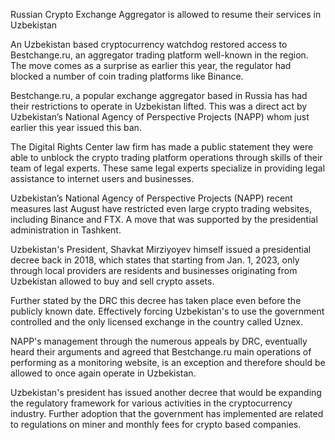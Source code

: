 Russian Crypto Exchange Aggregator is allowed to resume their services in Uzbekistan

An Uzbekistan based cryptocurrency watchdog restored access to Bestchange.ru, an aggregator trading platform well-known in the region. The move comes as a surprise as earlier this year, the regulator had blocked a number of coin trading platforms like Binance.

Bestchange.ru, a popular exchange aggregator based in Russia has had their restrictions to operate in Uzbekistan lifted. This was a direct act by Uzbekistan’s National Agency of Perspective Projects (NAPP) whom just earlier this year issued this ban.

The Digital Rights Center law firm has made a public statement they were able to unblock the crypto trading platform operations through skills of their team of legal experts. These same legal experts specialize in providing legal assistance to internet users and businesses. 

Uzbekistan’s National Agency of Perspective Projects (NAPP) recent measures last August have restricted even large crypto trading websites, including Binance and FTX. A move that was supported by the presidential administration in Tashkent.

Uzbekistan's President, Shavkat Mirziyoyev himself issued a presidential decree back in 2018, which states that starting from Jan. 1, 2023, only through local providers are residents and businesses originating from Uzbekistan allowed to buy and sell crypto assets.

Further stated by the DRC this decree has taken place even before the publicly known date. Effectively forcing Uzbekistan's to use the government controlled and the 
 only licensed exchange in the country called Uznex.

NAPP's management through the numerous appeals by DRC, eventually heard their arguments and agreed that Bestchange.ru main operations of performing as a monitoring website, is an exception and therefore should be allowed to once again operate in Uzbekistan.

Uzbekistan's president has issued another decree that would be expanding the regulatory framework for various activities in the cryptocurrency industry. Further adoption that the government has implemented are related to regulations on miner and monthly fees for crypto based companies.

